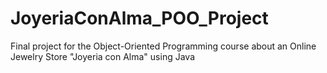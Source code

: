# JoyeriaConAlma_POO_Project
Final project for the Object-Oriented Programming course about an Online Jewelry Store "Joyeria con Alma" using Java
